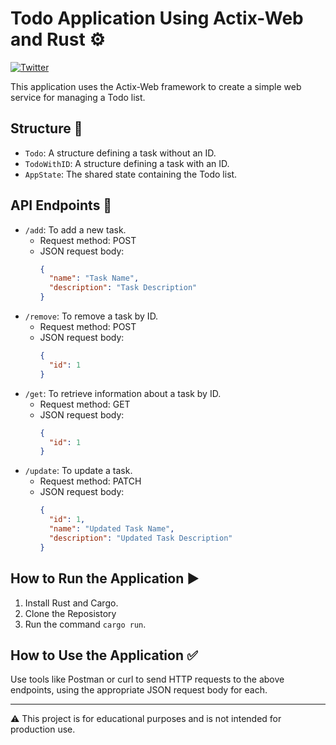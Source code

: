 # Todo Application Using Actix-Web and Rust ⚙️

[![Twitter](https://img.shields.io/twitter/follow/MrXeyad?style=social)](https://twitter.com/MrXeyad)

This application uses the Actix-Web framework to create a simple web service for managing a Todo list.

## Structure 📕

- `Todo`: A structure defining a task without an ID.
- `TodoWithID`: A structure defining a task with an ID.
- `AppState`: The shared state containing the Todo list.

## API Endpoints 🔗

- `/add`: To add a new task.
  - Request method: POST
  - JSON request body:
    ```json
    {
      "name": "Task Name",
      "description": "Task Description"
    }
    ```
- `/remove`: To remove a task by ID.
  - Request method: POST
  - JSON request body:
    ```json
    {
      "id": 1
    }
    ```
- `/get`: To retrieve information about a task by ID.
  - Request method: GET
  - JSON request body:
    ```json
    {
      "id": 1
    }
    ```
- `/update`: To update a task.
  - Request method: PATCH
  - JSON request body:
    ```json
    {
      "id": 1,
      "name": "Updated Task Name",
      "description": "Updated Task Description"
    }
    ```

## How to Run the Application ▶️

1. Install Rust and Cargo.
2. Clone the Reposistory
3. Run the command `cargo run`.

## How to Use the Application ✅

Use tools like Postman or curl to send HTTP requests to the above endpoints, using the appropriate JSON request body for each.

---

⚠️ This project is for educational purposes and is not intended for production use.
